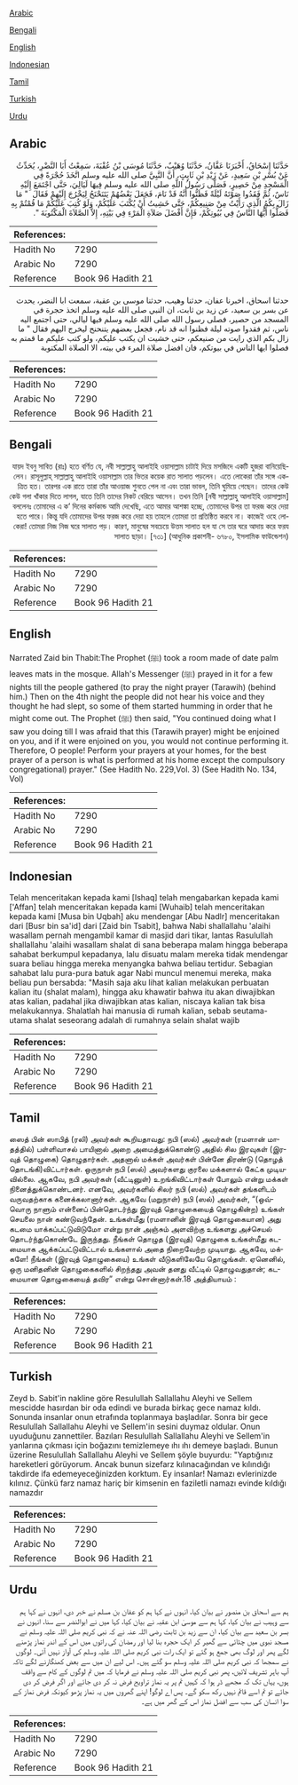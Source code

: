 [Arabic](#arabic)

[Bengali](#bengali)

[English](#english)

[Indonesian](#indonesian)

[Tamil](#tamil)

[Turkish](#turkish)

[Urdu](#urdu)

## Arabic


<div dir="rtl" lang="ar" style={{fontSize:'larger',backgroundColor:'#f8f9fa',padding:20}}>
حَدَّثَنَا إِسْحَاقُ، أَخْبَرَنَا عَفَّانُ، حَدَّثَنَا وُهَيْبٌ، حَدَّثَنَا مُوسَى بْنُ عُقْبَةَ، سَمِعْتُ أَبَا النَّضْرِ، يُحَدِّثُ عَنْ بُسْرِ بْنِ سَعِيدٍ، عَنْ زَيْدِ بْنِ ثَابِتٍ، أَنَّ النَّبِيَّ صلى الله عليه وسلم اتَّخَذَ حُجْرَةً فِي الْمَسْجِدِ مِنْ حَصِيرٍ، فَصَلَّى رَسُولُ اللَّهِ صلى الله عليه وسلم فِيهَا لَيَالِيَ، حَتَّى اجْتَمَعَ إِلَيْهِ نَاسٌ، ثُمَّ فَقَدُوا صَوْتَهُ لَيْلَةً فَظَنُّوا أَنَّهُ قَدْ نَامَ، فَجَعَلَ بَعْضُهُمْ يَتَنَحْنَحُ لِيَخْرُجَ إِلَيْهِمْ فَقَالَ ‏ "‏ مَا زَالَ بِكُمُ الَّذِي رَأَيْتُ مِنْ صَنِيعِكُمْ، حَتَّى خَشِيتُ أَنْ يُكْتَبَ عَلَيْكُمْ، وَلَوْ كُتِبَ عَلَيْكُمْ مَا قُمْتُمْ بِهِ فَصَلُّوا أَيُّهَا النَّاسُ فِي بُيُوتِكُمْ، فَإِنَّ أَفْضَلَ صَلاَةِ الْمَرْءِ فِي بَيْتِهِ، إِلاَّ الصَّلاَةَ الْمَكْتُوبَةَ ‏"‏‏.‏
</div>
<div style={{backgroundColor:'#f8f9fa',padding:20, marginBottom: 10}}><table> <thead> <tr> <th>References:</th> <th></th> </tr> </thead> <tbody><tr><td>Hadith No</td><td>7290</td></tr><tr><td>Arabic No</td><td>7290</td></tr><tr><td>Reference</td><td>Book 96 Hadith 21</td></tr></tbody></table></div>


<div dir="rtl" lang="ar" style={{fontSize:'larger',backgroundColor:'#f8f9fa',padding:20}}>
حدثنا اسحاق، اخبرنا عفان، حدثنا وهيب، حدثنا موسى بن عقبة، سمعت ابا النضر، يحدث عن بسر بن سعيد، عن زيد بن ثابت، ان النبي صلى الله عليه وسلم اتخذ حجرة في المسجد من حصير، فصلى رسول الله صلى الله عليه وسلم فيها ليالي، حتى اجتمع اليه ناس، ثم فقدوا صوته ليلة فظنوا انه قد نام، فجعل بعضهم يتنحنح ليخرج اليهم فقال " ما زال بكم الذي رايت من صنيعكم، حتى خشيت ان يكتب عليكم، ولو كتب عليكم ما قمتم به فصلوا ايها الناس في بيوتكم، فان افضل صلاة المرء في بيته، الا الصلاة المكتوبة
</div>
<div style={{backgroundColor:'#f8f9fa',padding:20, marginBottom: 10}}><table> <thead> <tr> <th>References:</th> <th></th> </tr> </thead> <tbody><tr><td>Hadith No</td><td>7290</td></tr><tr><td>Arabic No</td><td>7290</td></tr><tr><td>Reference</td><td>Book 96 Hadith 21</td></tr></tbody></table></div>

## Bengali


<div dir="rtl" lang="bn" style={{fontSize:'larger',backgroundColor:'#f8f9fa',padding:20}}>
যায়দ ইবনু সাবিত (রাঃ) হতে বর্ণিত যে, নবী সাল্লাল্লাহু আলাইহি ওয়াসাল্লাম চাটাই দিয়ে মসজিদে একটি হুজরা বানিয়েছিলেন। রাসূলুল্লাহ্ সাল্লাল্লাহু আলাইহি ওয়াসাল্লাম তার ভিতর কয়েক রাত সালাত পড়লেন। এতে লোকেরা তাঁর সঙ্গে একত্রিত হত। তারপর এক রাতে তারা তাঁর আওয়াজ শুনতে পেল না এবং তারা ভাবল, তিনি ঘুমিয়ে গেছেন। তাদের কেউ কেউ গলা খাঁকার দিতে লাগল, যাতে তিনি তাদের নিকট বেরিয়ে আসেন। তখন তিনি [নবী সাল্লাল্লাহু আলাইহি ওয়াসাল্লাম] বললেনঃ তোমাদের এ ক’ দিনের কর্মকান্ড আমি দেখেছি, এতে আমার আশঙ্কা হচ্ছে, তোমাদের উপর তা ফরজ করে দেয়া হতে পারে। কিন্তু যদি তোমাদের উপর ফরজ করে দেয়া হয় তাহলে তোমরা তা প্রতিষ্ঠিত করবে না। কাজেই ওহে লোকেরা! তোমরা নিজ নিজ ঘরে সালাত পড়। কারণ, মানুষের সবচেয়ে উত্তম সালাত হল যা সে তার ঘরে আদায় করে ফরয সালাত ছাড়া। [৭৩১] (আধুনিক প্রকাশনী- ৬৭৮০, ইসলামিক ফাউন্ডেশন)
</div>
<div style={{backgroundColor:'#f8f9fa',padding:20, marginBottom: 10}}><table> <thead> <tr> <th>References:</th> <th></th> </tr> </thead> <tbody><tr><td>Hadith No</td><td>7290</td></tr><tr><td>Arabic No</td><td>7290</td></tr><tr><td>Reference</td><td>Book 96 Hadith 21</td></tr></tbody></table></div>

## English


<div dir="ltr" lang="en" style={{fontSize:'larger',backgroundColor:'#f8f9fa',padding:20}}>
Narrated Zaid bin Thabit:The Prophet (ﷺ) took a room made of date palm leaves mats in the mosque. Allah's Messenger (ﷺ) prayed in it for a few nights till the people gathered (to pray the night prayer (Tarawih) (behind him.) Then on the 4th night the people did not hear his voice and they thought he had slept, so some of them started humming in order that he might come out. The Prophet (ﷺ) then said, "You continued doing what I saw you doing till I was afraid that this (Tarawih prayer) might be enjoined on you, and if it were enjoined on you, you would not continue performing it. Therefore, O people! Perform your prayers at your homes, for the best prayer of a person is what is performed at his home except the compulsory congregational) prayer." (See Hadith No. 229,Vol. 3) (See Hadith No. 134, Vol)
</div>
<div style={{backgroundColor:'#f8f9fa',padding:20, marginBottom: 10}}><table> <thead> <tr> <th>References:</th> <th></th> </tr> </thead> <tbody><tr><td>Hadith No</td><td>7290</td></tr><tr><td>Arabic No</td><td>7290</td></tr><tr><td>Reference</td><td>Book 96 Hadith 21</td></tr></tbody></table></div>

## Indonesian


<div dir="ltr" lang="id" style={{fontSize:'larger',backgroundColor:'#f8f9fa',padding:20}}>
Telah menceritakan kepada kami [Ishaq] telah mengabarkan kepada kami ['Affan] telah menceritakan kepada kami [Wuhaib] telah menceritakan kepada kami [Musa bin Uqbah] aku mendengar [Abu Nadlr] menceritakan dari [Busr bin sa'id] dari [Zaid bin Tsabit], bahwa Nabi shallallahu 'alaihi wasallam pernah mengambil kamar di masjid dari tikar, lantas Rasulullah shallallahu 'alaihi wasallam shalat di sana beberapa malam hingga beberapa sahabat berkumpul kepadanya, lalu disuatu malam mereka tidak mendengar suara beliau hingga mereka menyangka bahwa beliau tertidur. Sebagian sahabat lalu pura-pura batuk agar Nabi muncul menemui mereka, maka beliau pun bersabda: "Masih saja aku lihat kalian melakukan perbuatan kalian itu (shalat malam), hingga aku khawatir bahwa itu akan diwajibkan atas kalian, padahal jika diwajibkan atas kalian, niscaya kalian tak bisa melakukannya. Shalatlah hai manusia di rumah kalian, sebab seutama-utama shalat seseorang adalah di rumahnya selain shalat wajib
</div>
<div style={{backgroundColor:'#f8f9fa',padding:20, marginBottom: 10}}><table> <thead> <tr> <th>References:</th> <th></th> </tr> </thead> <tbody><tr><td>Hadith No</td><td>7290</td></tr><tr><td>Arabic No</td><td>7290</td></tr><tr><td>Reference</td><td>Book 96 Hadith 21</td></tr></tbody></table></div>

## Tamil


<div dir="ltr" lang="ta" style={{fontSize:'larger',backgroundColor:'#f8f9fa',padding:20}}>
ஸைத் பின் ஸாபித் (ரலி) அவர்கள் கூறியதாவது: நபி (ஸல்) அவர்கள் (ரமளான் மாதத்தில்) பள்ளிவாசல் பாயினால் அறை அமைத்துக்கொண்டு அதில் சில இரவுகள் (இரவுத் தொழுகை) தொழுதார்கள். அதனால் மக்கள் அவர்கள் பின்னே திரண்டு (தொழத் தொடங்கி)விட்டார்கள். ஒருநாள் நபி (ஸல்) அவர்களது குரலை மக்களால் கேட்க முடியவில்லை. ஆகவே, நபி அவர்கள் (வீட்டினுள்) உறங்கிவிட்டார்கள் போலும் என்று மக்கள் நினைத்துக்கொண்டனர். எனவே, அவர்களில் சிலர் நபி (ஸல்) அவர்கள் தங்களிடம் வருவதற்காக கனைக்கலானார்கள். ஆகவே (மறுநாள்) நபி (ஸல்) அவர்கள், “(ஒவ்வொரு நாளும் என்னைப் பின்தொடர்ந்து இரவுத் தொழுகையைத் தொழுகின்ற) உங்கள் செயலை நான் கண்டுவந்தேன். உங்கள்மீது (ரமளானின் இரவுத் தொழுகையான) அது கடமை யாக்கப்பட்டுவிடுமோ என்று நான் அஞ்சும் அளவிற்கு உங்களது அச்செயல் தொடர்ந்துகொண்டே இருந்தது. நீங்கள் தொழுத (இரவுத்) தொழுகை உங்கள்மீது கடமையாக ஆக்கப்பட்டுவிட்டால் உங்களால் அதை நிறைவேற்ற முடியாது. ஆகவே, மக்களே! நீங்கள் (இரவுத் தொழுகையை) உங்கள் வீடுகளிலேயே தொழுங்கள். ஏனெனில், ஒரு மனிதனின் தொழுகைகளில் சிறந்தது அவன் தனது வீட்டில் தொழுவதுதான்; கடமையான தொழுகையைத் தவிர” என்று சொன்னார்கள்.18 அத்தியாயம் :
</div>
<div style={{backgroundColor:'#f8f9fa',padding:20, marginBottom: 10}}><table> <thead> <tr> <th>References:</th> <th></th> </tr> </thead> <tbody><tr><td>Hadith No</td><td>7290</td></tr><tr><td>Arabic No</td><td>7290</td></tr><tr><td>Reference</td><td>Book 96 Hadith 21</td></tr></tbody></table></div>

## Turkish


<div dir="ltr" lang="tr" style={{fontSize:'larger',backgroundColor:'#f8f9fa',padding:20}}>
Zeyd b. Sabit'in nakline göre Resulullah Sallallahu Aleyhi ve Sellem mescidde hasırdan bir oda edindi ve burada birkaç gece namaz kıldı. Sonunda insanlar onun etrafında toplanmaya başladılar. Sonra bir gece Resulullah Sallallahu Aleyhi ve Sellem'in sesini duymaz oldular. Onun uyuduğunu zannettiler. Bazıları Resulullah Sallallahu Aleyhi ve Sellem'in yanlarına çıkması için boğazını temizlemeye ıhı ıhı demeye başladı. Bunun üzerine Resulullah Sallallahu Aleyhi ve Sellem şöyle buyurdu: "Yaptığınız hareketleri görüyorum. Ancak bunun sizefarz kılınacağından ve kılındığı takdirde ifa edemeyeceğinizden korktum. Ey insanlar! Namazı evlerinizde kılınız. Çünkü farz namaz hariç bir kimsenin en faziletli namazı evinde kıldığı namazdır
</div>
<div style={{backgroundColor:'#f8f9fa',padding:20, marginBottom: 10}}><table> <thead> <tr> <th>References:</th> <th></th> </tr> </thead> <tbody><tr><td>Hadith No</td><td>7290</td></tr><tr><td>Arabic No</td><td>7290</td></tr><tr><td>Reference</td><td>Book 96 Hadith 21</td></tr></tbody></table></div>

## Urdu


<div dir="rtl" lang="ur" style={{fontSize:'larger',backgroundColor:'#f8f9fa',padding:20}}>
ہم سے اسحاق بن منصور نے بیان کیا، انہوں نے کہا ہم کو عفان بن مسلم نے خبر دی، انہوں نے کہا ہم سے وہیب نے بیان کیا، کہا ہم سے موسیٰ ابن عقبہ نے بیان کیا، کہا میں نے ابوالنضر سے سنا، انہوں نے بسر بن سعید سے بیان کیا، ان سے زید بن ثابت رضی اللہ عنہ نے کہ نبی کریم صلی اللہ علیہ وسلم نے مسجد نبوی میں چٹائی سے گھیر کر ایک حجرہ بنا لیا اور رمضان کی راتوں میں اس کے اندر نماز پڑھنے لگے پھر اور لوگ بھی جمع ہو گئے تو ایک رات نبی کریم صلی اللہ علیہ وسلم کی آواز نہیں آئی۔ لوگوں نے سمجھا کہ نبی کریم صلی اللہ علیہ وسلم سو گئے ہیں۔ اس لیے ان میں سے بعض کھنگارنے لگے تاکہ آپ باہر تشریف لائیں، پھر نبی کریم صلی اللہ علیہ وسلم نے فرمایا کہ میں تم لوگوں کے کام سے واقف ہوں، یہاں تک کہ مجھے ڈر ہوا کہ کہیں تم پر یہ نماز تراویح فرض نہ کر دی جائے اور اگر فرض کر دی جائے تو تم اسے قائم نہیں رکھ سکو گے۔ پس اے لوگو! اپنے گھروں میں یہ نماز پڑھو کیونکہ فرض نماز کے سوا انسان کی سب سے افضل نماز اس کے گھر میں ہے۔
</div>
<div style={{backgroundColor:'#f8f9fa',padding:20, marginBottom: 10}}><table> <thead> <tr> <th>References:</th> <th></th> </tr> </thead> <tbody><tr><td>Hadith No</td><td>7290</td></tr><tr><td>Arabic No</td><td>7290</td></tr><tr><td>Reference</td><td>Book 96 Hadith 21</td></tr></tbody></table></div>